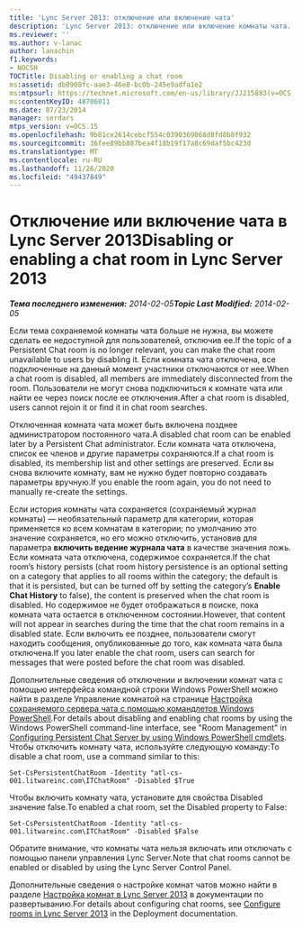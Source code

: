 ```yaml
---
title: 'Lync Server 2013: отключение или включение чата'
description: 'Lync Server 2013: отключение или включение комнаты чата.'
ms.reviewer: ''
ms.author: v-lanac
author: lanachin
f1.keywords:
- NOCSH
TOCTitle: Disabling or enabling a chat room
ms:assetid: db0908fc-aae3-46e8-bc0b-245e9adfa1e2
ms:mtpsurl: https://technet.microsoft.com/en-us/library/JJ215883(v=OCS.15)
ms:contentKeyID: 48706011
ms.date: 07/23/2014
manager: serdars
mtps_version: v=OCS.15
ms.openlocfilehash: 9b81ce2614cebcf554c0390369068d8fd8b8f932
ms.sourcegitcommit: 36fee89bb887bea4f18b19f17a8c69daf5bc423d
ms.translationtype: MT
ms.contentlocale: ru-RU
ms.lasthandoff: 11/26/2020
ms.locfileid: "49437849"
---
```

# <a name="disabling-or-enabling-a-chat-room-in-lync-server-2013"></a><span data-ttu-id="3cbb3-103">Отключение или включение чата в Lync Server 2013</span><span class="sxs-lookup"><span data-stu-id="3cbb3-103">Disabling or enabling a chat room in Lync Server 2013</span></span>

<div data-xmlns="http://www.w3.org/1999/xhtml">

<div class="topic" data-xmlns="http://www.w3.org/1999/xhtml" data-msxsl="urn:schemas-microsoft-com:xslt" data-cs="https://msdn.microsoft.com/">

<div data-asp="https://msdn2.microsoft.com/asp">



</div>

<div id="mainSection">

<div id="mainBody"><span data-ttu-id="3cbb3-104">

<span> </span></span><span class="sxs-lookup"><span data-stu-id="3cbb3-104">

<span> </span></span></span>

<span data-ttu-id="3cbb3-105">_**Тема последнего изменения:** 2014-02-05_</span><span class="sxs-lookup"><span data-stu-id="3cbb3-105">_**Topic Last Modified:** 2014-02-05_</span></span>

<span data-ttu-id="3cbb3-106">Если тема сохраняемой комнаты чата больше не нужна, вы можете сделать ее недоступной для пользователей, отключив ее.</span><span class="sxs-lookup"><span data-stu-id="3cbb3-106">If the topic of a Persistent Chat room is no longer relevant, you can make the chat room unavailable to users by disabling it.</span></span> <span data-ttu-id="3cbb3-107">Если комната чата отключена, все подключенные на данный момент участники отключаются от нее.</span><span class="sxs-lookup"><span data-stu-id="3cbb3-107">When a chat room is disabled, all members are immediately disconnected from the room.</span></span> <span data-ttu-id="3cbb3-108">Пользователи не могут снова подключиться к комнате чата или найти ее через поиск после ее отключения.</span><span class="sxs-lookup"><span data-stu-id="3cbb3-108">After a chat room is disabled, users cannot rejoin it or find it in chat room searches.</span></span>

<span data-ttu-id="3cbb3-109">Отключенная комната чата может быть включена позднее администратором постоянного чата.</span><span class="sxs-lookup"><span data-stu-id="3cbb3-109">A disabled chat room can be enabled later by a Persistent Chat administrator.</span></span> <span data-ttu-id="3cbb3-110">Если комната чата отключена, список ее членов и другие параметры сохраняются.</span><span class="sxs-lookup"><span data-stu-id="3cbb3-110">If a chat room is disabled, its membership list and other settings are preserved.</span></span> <span data-ttu-id="3cbb3-111">Если вы снова включите комнату, вам не нужно будет повторно создавать параметры вручную.</span><span class="sxs-lookup"><span data-stu-id="3cbb3-111">If you enable the room again, you do not need to manually re-create the settings.</span></span>

<span data-ttu-id="3cbb3-112">Если история комнаты чата сохраняется (сохраняемый журнал комнаты) — необязательный параметр для категории, которая применяется ко всем комнатам в категории; по умолчанию это значение сохраняется, но его можно отключить, установив для параметра **включить ведение журнала чата** в качестве значения ложь. Если комната чата отключена, содержимое сохраняется.</span><span class="sxs-lookup"><span data-stu-id="3cbb3-112">If the chat room’s history persists (chat room history persistence is an optional setting on a category that applies to all rooms within the category; the default is that it is persisted, but can be turned off by setting the category’s **Enable Chat History** to false), the content is preserved when the chat room is disabled.</span></span> <span data-ttu-id="3cbb3-113">Но содержимое не будет отображаться в поиске, пока комната чата остается в отключенном состоянии.</span><span class="sxs-lookup"><span data-stu-id="3cbb3-113">However, that content will not appear in searches during the time that the chat room remains in a disabled state.</span></span> <span data-ttu-id="3cbb3-114">Если включить ее позднее, пользователи смогут находить сообщения, опубликованные до того, как комната чата была отключена.</span><span class="sxs-lookup"><span data-stu-id="3cbb3-114">If you later enable the chat room, users can search for messages that were posted before the chat room was disabled.</span></span>

<span data-ttu-id="3cbb3-115">Дополнительные сведения об отключении и включении комнат чата с помощью интерфейса командной строки Windows PowerShell можно найти в разделе Управление комнатой на странице [Настройка сохраняемого сервера чата с помощью командлетов Windows PowerShell](configuring-persistent-chat-server-by-using-windows-powershell-cmdlets.md).</span><span class="sxs-lookup"><span data-stu-id="3cbb3-115">For details about disabling and enabling chat rooms by using the Windows PowerShell command-line interface, see "Room Management" in [Configuring Persistent Chat Server by using Windows PowerShell cmdlets](configuring-persistent-chat-server-by-using-windows-powershell-cmdlets.md).</span></span> <span data-ttu-id="3cbb3-116">Чтобы отключить комнату чата, используйте следующую команду:</span><span class="sxs-lookup"><span data-stu-id="3cbb3-116">To disable a chat room, use a command similar to this:</span></span>

    Set-CsPersistentChatRoom -Identity "atl-cs-001.litwareinc.com\ITChatRoom" -Disabled $True

<span data-ttu-id="3cbb3-117">Чтобы включить комнату чата, установите для свойства Disabled значение false.</span><span class="sxs-lookup"><span data-stu-id="3cbb3-117">To enabled a chat room, set the Disabled property to False:</span></span>

    Set-CsPersistentChatRoom -Identity "atl-cs-001.litwareinc.com\ITChatRoom" -Disabled $False

<span data-ttu-id="3cbb3-118">Обратите внимание, что комнаты чата нельзя включать или отключать с помощью панели управления Lync Server.</span><span class="sxs-lookup"><span data-stu-id="3cbb3-118">Note that chat rooms cannot be enabled or disabled by using the Lync Server Control Panel.</span></span>

<span data-ttu-id="3cbb3-119">Дополнительные сведения о настройке комнат чатов можно найти в разделе [Настройка комнат в Lync Server 2013](lync-server-2013-configure-rooms.md) в документации по развертыванию.</span><span class="sxs-lookup"><span data-stu-id="3cbb3-119">For details about configuring chat rooms, see [Configure rooms in Lync Server 2013](lync-server-2013-configure-rooms.md) in the Deployment documentation.</span></span>

<span data-ttu-id="3cbb3-120"></div>

<span> </span>

</div>

</div>

</span><span class="sxs-lookup"><span data-stu-id="3cbb3-120"></div>

<span> </span>

</div>

</div>

</span></span></div>

